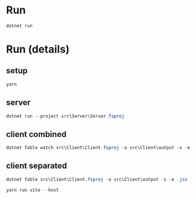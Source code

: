 # Run
```ps1
dotnet run
```

# Run (details)
## setup
```ps1
yarn
```

## server
```ps1
dotnet run --project src\Server\Server.fsproj
```

## client combined
```ps1
dotnet fable watch src\Client\Client.fsproj -o src\Client\output -s -e .jsx --run yarn run vite --host
```

## client separated
```ps1
dotnet fable src\Client\Client.fsproj -o src\Client\output -s -e .jsx

yarn run vite --host
```
